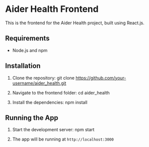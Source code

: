 # Aider Health Frontend

This is the frontend for the Aider Health project, built using React.js.

## Requirements

- Node.js and npm

## Installation

1. Clone the repository:
git clone https://github.com/your-username/aider_health.git

2. Navigate to the frontend folder:
cd aider_health

3. Install the dependencies:
npm install

## Running the App

1. Start the development server:
npm start

2. The app will be running at `http://localhost:3000`
